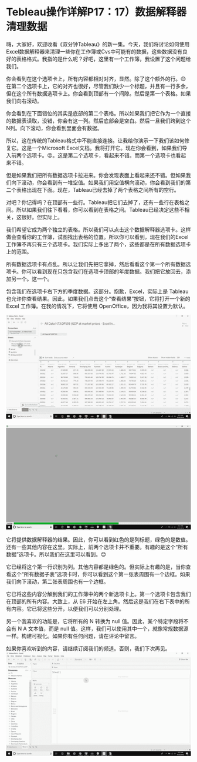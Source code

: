 # Tebleau操作详解P17：17）数据解释器清理数据 

嗨，大家好，欢迎收看《双分钟Tableau》的新一集。今天，我们将讨论如何使用Excel数据解释器来清理一些你在工作簿或Cvs中可能有的数据，这些数据没有良好的表格格式。我指的是什么呢？好吧，这里有一个工作簿，我设置了这个问题给我们。

你会看到在这个选项卡上，所有内容都相对对齐，显然。除了这个额外的行。😊 在第二个选项卡上，它的对齐也很好，尽管我们缺少一个标题，并且有一行多余，但在这个所有数据选项卡上。你会看到顶部有一个间隙。然后是第一个表格。如果我们向右滚动。

你会看到在下面错位的其实是底部的第二个表格。所以如果我们把它作为一个直接的数据表读取，没错，你会有这一列。然后底部会是空白。然后一旦我们跨到这个N列。向下滚动，你会看到里面会有数据。

所以，这在传统的Tableau格式中不能直接连接。让我给你演示一下我们该如何修复它。这是一个Microsoft Excel文档。我将打开它。现在你会看到，如果我们导入前两个选项卡。😡。这是第二个选项卡，看起来不错。而第一个选项卡也看起来不错。

但是如果我们把所有数据选项卡拉进来。你会发现表面上看起来还不错。但如果我们向下滚动，你会看到有一堆空值。如果我们用空值横向滚动，你会看到我们的第二个表格出现在下面。现在，Tableau已经去掉了两个表格之间所有的空行。

对吧？你记得吗？在顶部有一些行。Tableau把它们去掉了，还有一些行在表格之间。所以如果我们往下看看，你可以看到在表格之间。Tableau已经决定这些不相关，这很好。但实际上。

我们希望它成为两个独立的表格。所以我们可以点击这个数据解释器选项卡。这样做会查看你的工作簿，试图找出表格的位置。所以你可以看到，现在我们的Excel工作簿不再只有三个选项卡。我们实际上多出了两个，这些都是在所有数据选项卡上的范围。

所有数据选项卡有点乱。所以让我们先把它拿掉，然后看看这个第一个所有数据选项卡。你可以看到现在只包含我们在选项卡顶部的年度数据。我们把它放回去，添加另一个。这一个。

包含我们在选项卡右下方的季度数据。这部分。抱歉，Excel，实际上是 Tableau 也允许你查看结果。因此，如果我们点击这个“查看结果”按钮，它将打开一个新的 Excel 工作簿。在我的情况下，它将使用 OpenOffice，因为我将其设置为默认。

![](img/b3e2d16d59dc830a10bc0bb82bb2563b_1.png)

![](img/b3e2d16d59dc830a10bc0bb82bb2563b_2.png)

它将提供数据解释器的结果。因此，你可以看到红色的是列标题，绿色的是数值。还有一些其他内容在这里。实际上，前两个选项卡并不重要。有趣的是这个“所有数据”选项卡。所以我们在这里可以看到。😊

它已经将这个第一行识别为列。其他内容都是绿色的。但实际上有趣的是，当你查看这个“所有数据子表”选项卡时，你可以看到这个第一张表周围有一个边框。如果我们向下滚动，第二张表周围也有一个边框。

它已将这些内容分解到我们的工作簿中的两个新选项卡上。第一个选项卡包含我们在顶部的所有内容。大致上，从 E6 开始在左上角。然后这是我们在右下表中的所有内容。它已将这些分开，以便我们可以分别处理。

另一个我喜欢的功能是，它将所有的 N 转换为 null 值。因此，某个特定字段将不会有 N A 文本值，而是 null 值。这样，我们可以使用其中一个，就像常规数据源一样。构建可视化。如果你有任何问题，请在评论中留言。

如果你喜欢听到的内容，请继续订阅我们的频道。否则，我们下次再见。![](img/b3e2d16d59dc830a10bc0bb82bb2563b_4.png)
